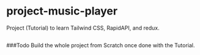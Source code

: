 # project-music-player
 Project (Tutorial)  to learn Tailwind CSS, RapidAPI, and redux. 

##
  ###Todo Build the whole project from Scratch once done with the Tutorial. 
